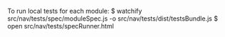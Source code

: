 
To run local tests for each module:
  $ watchify src/nav/tests/spec/moduleSpec.js -o src/nav/tests/dist/testsBundle.js
  $ open src/nav/tests/specRunner.html